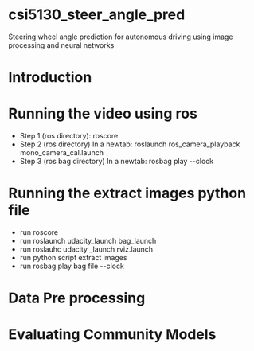 # csi5130_steer_angle_pred
Steering wheel angle prediction for autonomous driving using image processing and neural networks

# Introduction

# Running the video using ros

- Step 1 (ros directory): roscore
- Step 2 (ros directory) In a newtab: roslaunch ros_camera_playback mono_camera_cal.launch
- Step 3 (ros bag directory) In a newtab: rosbag play <bagfilename> --clock

# Running the extract images python file
- run roscore
- run roslaunch udacity_launch bag_launch
- run roslauhc udacity _launch rviz.launch
- run python script extract images
- run rosbag play bag file --clock



# Data Pre processing

# Evaluating Community Models